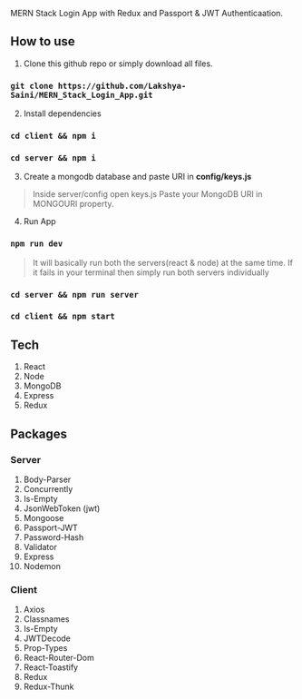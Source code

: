 MERN Stack Login App with Redux and Passport & JWT Authenticaation.

## How to use

1. Clone this github repo or simply download all files.

### `git clone https://github.com/Lakshya-Saini/MERN_Stack_Login_App.git`

2. Install dependencies

### `cd client && npm i`

### `cd server && npm i`

3. Create a mongodb database and paste URI in **config/keys.js**

> Inside server/config open keys.js
> Paste your MongoDB URI in MONGOURI property.

4. Run App

### `npm run dev`

> It will basically run both the servers(react & node) at the same time.
> If it fails in your terminal then simply run both servers individually

### `cd server && npm run server`

### `cd client && npm start`

## Tech

1. React
2. Node
3. MongoDB
4. Express
5. Redux

## Packages

### Server

1. Body-Parser
2. Concurrently
3. Is-Empty
4. JsonWebToken (jwt)
5. Mongoose
6. Passport-JWT
7. Password-Hash
8. Validator
9. Express
10. Nodemon

### Client

1. Axios
2. Classnames
3. Is-Empty
4. JWTDecode
5. Prop-Types
6. React-Router-Dom
7. React-Toastify
8. Redux
9. Redux-Thunk
